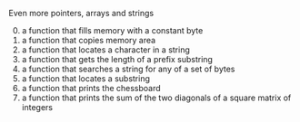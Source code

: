 Even more pointers, arrays and strings

0. a function that fills memory with a constant byte
1. a function that copies memory area
2. a function that locates a character in a string
3. a function that gets the length of a prefix substring
4. a function that searches a string for any of a set of bytes
5. a function that locates a substring
6. a function that prints the chessboard
7. a function that prints the sum of the two diagonals of a square matrix of integers

